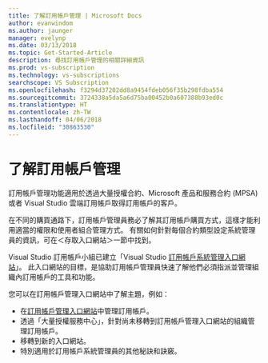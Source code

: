 ```yaml
---
title: 了解訂用帳戶管理 | Microsoft Docs
author: evanwindom
ms.author: jaunger
manager: evelynp
ms.date: 03/13/2018
ms.topic: Get-Started-Article
description: 尋找訂用帳戶管理的相關詳細資訊
ms.prod: vs-subscription
ms.technology: vs-subscriptions
searchscope: VS Subscription
ms.openlocfilehash: f3294d37202dd8a9454fdeb056f35b298fdba554
ms.sourcegitcommit: 3724338a5da5a6d75ba00452b0a607388b93ed0c
ms.translationtype: HT
ms.contentlocale: zh-TW
ms.lasthandoff: 04/06/2018
ms.locfileid: "30863530"
---
```

# <a name="learn-about-subscription-management"></a>了解訂用帳戶管理

訂用帳戶管理功能適用於透過大量授權合約、Microsoft 產品和服務合約 (MPSA) 或者 Visual Studio 雲端訂用帳戶取得訂用帳戶的客戶。  

在不同的購買通路下，訂用帳戶管理員務必了解其訂用帳戶購買方式，這樣才能利用適當的權限和使用者組合管理方式。 有關如何針對每個合約類型設定系統管理員的資訊，可在＜存取入口網站＞一節中找到。 

Visual Studio 訂用帳戶小組已建立「Visual Studio [訂用帳戶系統管理入口網站](https://www.visualstudio.com/subscriptions-administration/)」。  此入口網站的目標，是協助訂用帳戶管理員快速了解他們必須指派並管理組織內訂用帳戶的工具和功能。 

您可以在訂用帳戶管理入口網站中了解主題，例如：
- 在[訂用帳戶管理入口網站](https://manage.visualstudio.com)中管理訂用帳戶。
- 透過「大量授權服務中心」，針對尚未移轉到訂用帳戶管理入口網站的組織管理訂用帳戶。 
- 移轉到新的入口網站。
- 特別適用於訂用帳戶系統管理員的其他秘訣和訣竅。

